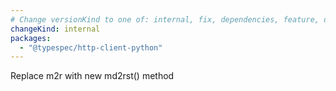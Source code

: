 ```yaml
---
# Change versionKind to one of: internal, fix, dependencies, feature, deprecation, breaking
changeKind: internal
packages:
  - "@typespec/http-client-python"
---
```


Replace m2r with new md2rst() method
